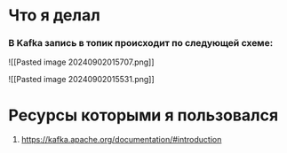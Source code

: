 # Что я делал

### В Kafka запись в топик происходит по следующей схеме:

![[Pasted image 20240902015707.png]]

![[Pasted image 20240902015531.png]]

# Ресурсы которыми я пользовался 

1. https://kafka.apache.org/documentation/#introduction